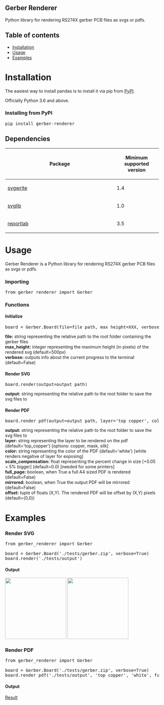 ## Gerber Renderer

Python library for rendering RS274X gerber PCB files as svgs or pdfs.

## Table of contents

<div class="container-xl">
        <div class="row">
            <div class="col-12 col-md-2 bd-sidebar">
                    <div class="bd-toc-item active">
                        <ul class="nav bd-sidenav">
                            <li class="">
                                <a href="#installation">Installation</a>
                            </li>
                            <li class="">
                                <a href="#usage">
                                    Usage</a>
                            </li>
                            <li class="">
                                <a href="#examples">Examples</a>
                            </li>
                        </ul>
                    </div>
            </div>
        </div>
</div>

<div>
    <div class="section" id="installation">
        <span id="install"></span>
        <h1>Installation</h1>
        <p>The easiest way to install pandas is to install it
            via pip from <a class="reference external"
                href="https://pypi.org/project/gerber-renderer/">PyPI</a>.</p>
        <p>Officially Python 3.6 and above.</p>
    </div>

<div class="section" id="installing-from-pypi">
<h3>Installing from PyPI</h3>
<div class="highlight-default notranslate">
<div class="highlight">
    <pre><span></span><span class="n">pip</span> <span class="n">install</span> <span class="n">gerber-renderer</span></pre>
</div>
</div>

<div class="section" id="dependencies">
<span id="install-dependencies"></span>
<h2>Dependencies</h2>
<table class="table">
    <colgroup>
        <col style="width: 71%">
        <col style="width: 29%">
    </colgroup>
    <thead>
        <tr class="row-odd">
            <th class="head">
                <p>Package</p>
            </th>
            <th class="head">
                <p>Minimum supported version</p>
            </th>
        </tr>
    </thead>
    <tbody>
        <tr class="row-even">
            <td>
                <p><a class="reference external"
                        href="https://pypi.org/project/svgwrite/">svgwrite</a>
                </p>
            </td>
            <td>
                <p>1.4</p>
            </td>
        </tr>
        <tr class="row-odd">
            <td>
                <p><a class="reference external"
                        href="https://pypi.org/project/svglib/">svglib</a></p>
            </td>
            <td>
                <p>1.0</p>
            </td>
        </tr>
        <tr class="row-even">
            <td>
                <p><a class="reference external"
                        href="https://pypi.org/project/reportlab/">reportlab</a>
                </p>
            </td>
            <td>
                <p>3.5</p>
            </td>
        </tr>
    </tbody>
</table>
<div class="section" id="installation">
    <span id="usage"></span>
    <h1>Usage</h1>
    <p>Gerber Renderer is a Python library for rendering RS274X gerber PCB files as svgs or
        pdfs.</p>
</div>
<div class="section" id="installing-from-pypi">
    <h3>Importing</h3>
    <pre><span></span><span class="n">from gerber_renderer import Gerber</span></pre>
</div>
<div class="section" id="installing-from-pypi">
    <h3>Functions</h3>
    <div class="highlight-default notranslate">
        <h4>Initialize</h4>
        <pre><span></span><span class="n">board = Gerber.Board(file=file_path, max_height=XXX, verbose=True)</span></pre>
        <p>
            <b>file:</b> string representing the relative path to the root folder
            containing
            the gerber files
            <br>
            <b>max_height:</b> integer representing the maximum height (in pixels) of
            the
            rendered svg (default=500px)
            <br>
            <b>verbose:</b> outputs info about the current progress to the terminal
            (default=False)
        </p>
        <h4>Render SVG</h4>
        <pre><span></span><span class="n">board.render(output=output_path)</span></pre>
        <p>
            <b>output:</b> string representing the relative path to the root folder
            to save the svg files to
        </p>
        <h4>Render PDF</h4>
        <pre><span></span><span class="n">board.render_pdf(output=output_path, layer='top_copper', color='white', scale_compensation=0.0, full_page=True, mirrored=True, offset=(0, 0))</span></pre>
        <p>
            <b>output:</b> string representing the relative path to the root folder
            to save the svg files to
            <br>
            <b>layer:</b> string representing the layer to be rendered on the pdf
            (default='top_copper') [options: copper, mask, silk]
            <br>
            <b>color:</b> string representing the color of the PDF (default='white') [white
            renders negative of layer for exposing]
            <br>
            <b>scale_compensation:</b> float representing the percent change in size [+0.05
            = 5% bigger] (default=0.0) [needed for some printers]
            <br>
            <b>full_page:</b> boolean, when True a full A4 sized PDF is rendered
            (default=False)
            <br>
            <b>mirrored:</b> boolean, when True the output PDF will be mirrored
            (default=False)
            <br>
            <b>offset:</b> tuple of floats (X,Y). The rendered PDF will be offset by (X,Y)
            pixels (default=(0,0))
        </p>

</div>
<div class="section" id="installation">
    <span id="examples"></span>
    <h1>Examples</h1>
    <h3>Render SVG</h3>
    <pre><span></span><span class="n">from gerber_renderer import Gerber<br><br>board = Gerber.Board('./tests/gerber.zip', verbose=True)<br>board.render('./tests/output')</span></pre>
    <h4>Output</h4>
    <img height='200' src='./documentation/gerber-renderer-documentation_files/top.svg'>
    <img height='200' src='./documentation/gerber-renderer-documentation_files/bottom.svg'>
    <h3>Render PDF</h3>
    <pre><span></span><span class="n">from gerber_renderer import Gerber<br><br>board = Gerber.Board('./tests/gerber.zip', verbose=True)<br>board.render_pdf('./tests/output', 'top_copper', 'white', full_page=True)</span></pre>
    <h4>Output</h4>
    <a href='./documentation/gerber-renderer-documentation_files/top_copper.pdf'>Result</a>
</div>
